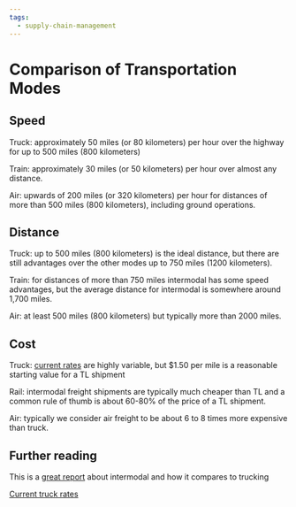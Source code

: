 ```yaml
---
tags:
  - supply-chain-management
---
```

# Comparison of Transportation Modes

## Speed

Truck: approximately 50 miles (or 80 kilometers) per hour over the highway for up to 500 miles (800 kilometers)

Train: approximately 30 miles (or 50 kilometers) per hour over almost any distance.

Air: upwards of 200 miles (or 320 kilometers) per hour for distances of more than 500 miles (800 kilometers), including ground operations.

## Distance

Truck: up to 500 miles (800 kilometers) is the ideal distance, but there are still advantages over the other modes up to 750 miles (1200 kilometers).

Train: for distances of more than 750 miles intermodal has some speed advantages, but the average distance for intermodal is somewhere around 1,700 miles.

Air: at least 500 miles (800 kilometers) but typically more than 2000 miles.

## Cost

Truck: [current rates](http://www.dat.com/resources/trendlines) are highly variable, but $1.50 per mile is a reasonable starting value for a TL shipment

Rail: intermodal freight shipments are typically much cheaper than TL and a common rule of thumb is about 60-80% of the price of a TL shipment.

Air: typically we consider air freight to be about 6 to 8 times more expensive than truck.

## Further reading

This is a [great report](http://www.transportation.northwestern.edu/docs/2015/11.12Burns.FRAreport.pdf) about intermodal and how it compares to trucking

[Current truck rates](http://www.dat.com/resources/trendlines)